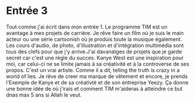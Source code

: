 # Entrée 3
Tout comme j'ai écrit dans mon entrée 1. Le programme TIM est un avantage à mes projets de carrière. Je rêve faire un film où je suis le main acteur ou une série cartoonish où je produis toute la musique également. Les cours d'audio, de photo, d'illustration et d'intégration multimédia sont tous des clefs pour que j'y arrive.J'ai davanatges de projets que je garde secret car c'est une règle du succes. Kanye West est une inspiration pour moi, car celui-ci ne se limite jamais à sa créativité et à la controverse de ses propos. C'est un vrai artiste. Comme il a dit, telling the truth is crazy in a world of lies. Je rêve de creer ma marque de vêtement et encore, je prends l'Exemple de Kanye et de sa créativté et de son entreprise Yeezy. Ça donne une bonne idée de où j'irais et comment TIM m'aideras à atteindre ce but dnas max 5 ans si Allah le veut. 
